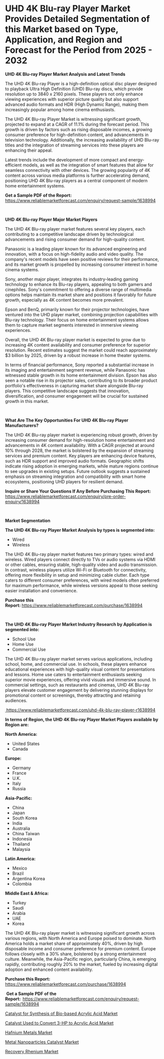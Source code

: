 <p><h1>UHD 4K Blu-ray Player Market Provides Detailed Segmentation of this Market based on Type, Application, and Region and Forecast for the Period from 2025 - 2032</h1></p><p><strong>UHD 4K Blu-ray Player Market Analysis and Latest Trends</strong></p>
<p><p>The UHD 4K Blu-ray Player is a high-definition optical disc player designed to playback Ultra High Definition (UHD) Blu-ray discs, which provide resolution up to 3840 x 2160 pixels. These players not only enhance viewing experiences with superior picture quality but also support advanced audio formats and HDR (High Dynamic Range), making them increasingly popular among home cinema enthusiasts.</p><p>The UHD 4K Blu-ray Player Market is witnessing significant growth, projected to expand at a CAGR of 11.1% during the forecast period. This growth is driven by factors such as rising disposable incomes, a growing consumer preference for high-definition content, and advancements in television technology. Additionally, the increasing availability of UHD Blu-ray titles and the integration of streaming services into these players are enhancing their appeal. </p><p>Latest trends include the development of more compact and energy-efficient models, as well as the integration of smart features that allow for seamless connectivity with other devices. The growing popularity of 4K content across various media platforms is further accelerating demand, positioning UHD 4K Blu-ray players as a central component of modern home entertainment systems.</p></p>
<p><strong>Get a Sample PDF of the Report:&nbsp;</strong> <a href="https://www.reliablemarketforecast.com/enquiry/request-sample/1638994?utm_campaign=1108&utm_medium=2&utm_source=Github&utm_content=ia&utm_term=23032025&utm_id=uhd-4k-blu-ray-player">https://www.reliablemarketforecast.com/enquiry/request-sample/1638994</a></p>
<p>&nbsp;</p>
<p><strong>UHD 4K Blu-ray Player Major Market Players</strong></p>
<p><p>The UHD 4K Blu-ray player market features several key players, each contributing to a competitive landscape driven by technological advancements and rising consumer demand for high-quality content. </p><p>Panasonic is a leading player known for its advanced engineering and innovation, with a focus on high-fidelity audio and video quality. The company's recent models have seen positive reviews for their performance, and its market growth is propelled by increasing consumer interest in home cinema systems. </p><p>Sony, another major player, integrates its industry-leading gaming technology to enhance its Blu-ray players, appealing to both gamers and cinephiles. Sony's commitment to offering a diverse range of multimedia options helps maintain its market share and positions it favorably for future growth, especially as 4K content becomes more prevalent.</p><p>Epson and BenQ, primarily known for their projector technologies, have ventured into the UHD player market, combining projection capabilities with Blu-ray technology. Their focus on home entertainment systems allows them to capture market segments interested in immersive viewing experiences.</p><p>Overall, the UHD 4K Blu-ray player market is expected to grow due to increasing 4K content availability and consumer preference for superior resolution. Recent estimates suggest the market could reach approximately $3 billion by 2025, driven by a robust increase in home theater systems.</p><p>In terms of financial performance, Sony reported a substantial increase in its imaging and entertainment segment revenue, while Panasonic has witnessed stable growth in its home entertainment division. Epson has also seen a notable rise in its projector sales, contributing to its broader product portfolio's effectiveness in capturing market share alongside Blu-ray players. This competitive landscape suggests that innovation, diversification, and consumer engagement will be crucial for sustained growth in this market.</p></p>
<p>&nbsp;</p>
<p><strong>What Are The Key Opportunities For UHD 4K Blu-ray Player Manufacturers?</strong></p>
<p><p>The UHD 4K Blu-ray player market is experiencing robust growth, driven by increasing consumer demand for high-resolution home entertainment and advancements in 4K content availability. With a CAGR projected at around 10% through 2028, the market is bolstered by the expansion of streaming services and premium content. Key players are enhancing device features, such as HDR support and improved audio formats. Geographic shifts indicate rising adoption in emerging markets, while mature regions continue to see upgrades in existing setups. Future outlook suggests a sustained emphasis on streaming integration and compatibility with smart home ecosystems, positioning UHD players for resilient demand.</p></p>
<p><strong>Inquire or Share Your Questions If Any Before Purchasing This Report:</strong> <a href="https://www.reliablemarketforecast.com/enquiry/pre-order-enquiry/1638994?utm_campaign=1108&utm_medium=2&utm_source=Github&utm_content=ia&utm_term=23032025&utm_id=uhd-4k-blu-ray-player">https://www.reliablemarketforecast.com/enquiry/pre-order-enquiry/1638994</a></p>
<p>&nbsp;</p>
<p><strong>Market Segmentation</strong></p>
<p><strong>The UHD 4K Blu-ray Player Market Analysis by types is segmented into:</strong></p>
<p><ul><li>Wired</li><li>Wireless</li></ul></p>
<p><p>The UHD 4K Blu-ray player market features two primary types: wired and wireless. Wired players connect directly to TVs or audio systems via HDMI or other cables, ensuring stable, high-quality video and audio transmission. In contrast, wireless players utilize Wi-Fi or Bluetooth for connectivity, offering more flexibility in setup and minimizing cable clutter. Each type caters to different consumer preferences, with wired models often preferred for maximum performance, while wireless versions appeal to those seeking easier installation and convenience.</p></p>
<p><strong>Purchase this Report:&nbsp;</strong><a href="https://www.reliablemarketforecast.com/purchase/1638994?utm_campaign=1108&utm_medium=2&utm_source=Github&utm_content=ia&utm_term=23032025&utm_id=uhd-4k-blu-ray-player">https://www.reliablemarketforecast.com/purchase/1638994</a></p>
<p>&nbsp;</p>
<p><strong>The UHD 4K Blu-ray Player Market Industry Research by Application is segmented into:</strong></p>
<p><ul><li>School Use</li><li>Home Use</li><li>Commercial Use</li></ul></p>
<p><p>The UHD 4K Blu-ray player market serves various applications, including school, home, and commercial use. In schools, these players enhance educational experiences with high-quality visual content for presentations and lessons. Home use caters to entertainment enthusiasts seeking superior movie experiences, offering vivid visuals and immersive sound. In commercial settings, such as restaurants and cinemas, UHD 4K Blu-ray players elevate customer engagement by delivering stunning displays for promotional content or screenings, thereby attracting and retaining audiences.</p></p>
<p><a href="https://www.reliablemarketforecast.com/uhd-4k-blu-ray-player-r1638994?utm_campaign=1108&utm_medium=2&utm_source=Github&utm_content=ia&utm_term=23032025&utm_id=uhd-4k-blu-ray-player">&nbsp;https://www.reliablemarketforecast.com/uhd-4k-blu-ray-player-r1638994</a></p>
<p><strong>In terms of Region, the UHD 4K Blu-ray Player Market Players available by Region are:</strong></p>
<p>
    <p> <strong> North America: </strong>
        <ul>
            <li>United States</li>
            <li>Canada</li>
        </ul>
        </p> 
    <p> <strong> Europe: </strong>
        <ul>
            <li>Germany</li>
            <li>France</li>
            <li>U.K.</li>
            <li>Italy</li>
            <li>Russia</li>
        </ul>
        </p> 
    <p> <strong> Asia-Pacific: </strong>
        <ul>
            <li>China</li>
            <li>Japan</li>
            <li>South Korea</li>
            <li>India</li>
            <li>Australia</li>
            <li>China Taiwan</li>
            <li>Indonesia</li>
            <li>Thailand</li>
            <li>Malaysia</li>
        </ul>
        </p> 
    <p> <strong> Latin America: </strong>
        <ul>
            <li>Mexico</li>
            <li>Brazil</li>
            <li>Argentina Korea</li>
            <li>Colombia</li>
        </ul>
        </p> 
    <p> <strong> Middle East & Africa: </strong>
        <ul>
            <li>Turkey</li>
            <li>Saudi</li>
            <li>Arabia</li>
            <li>UAE</li>
            <li>Korea</li>
        </ul>
    </p>
    </p>
<p><p>The UHD 4K Blu-ray player market is witnessing significant growth across various regions, with North America and Europe poised to dominate. North America holds a market share of approximately 40%, driven by high disposable income and consumer preference for premium content. Europe follows closely with a 30% share, bolstered by a strong entertainment culture. Meanwhile, the Asia-Pacific region, particularly China, is emerging rapidly, contributing roughly 20% to the market, fueled by increasing digital adoption and enhanced content availability.</p></p>
<p><strong>Purchase this Report: </strong><a href="https://www.reliablemarketforecast.com/purchase/1638994?utm_campaign=1108&utm_medium=2&utm_source=Github&utm_content=ia&utm_term=23032025&utm_id=uhd-4k-blu-ray-player">https://www.reliablemarketforecast.com/purchase/1638994</a></p>
<p>&nbsp;<strong>Get a Sample PDF of the Report:&nbsp;&nbsp;</strong><a href="https://www.reliablemarketforecast.com/enquiry/request-sample/1638994?utm_campaign=1108&utm_medium=2&utm_source=Github&utm_content=ia&utm_term=23032025&utm_id=uhd-4k-blu-ray-player">https://www.reliablemarketforecast.com/enquiry/request-sample/1638994</a></p>
<p><strong></strong></p>
<p><p><a href="https://github.com/wilzeryammy/Market-Research-Report-List-1/blob/main/catalyst-for-synthesis-of-bio-based-acrylic-acid-market.md?utm_campaign=1108&utm_medium=2&utm_source=Github&utm_content=ia&utm_term=23032025&utm_id=uhd-4k-blu-ray-player">Catalyst for Synthesis of Bio-based Acrylic Acid Market</a></p><p><a href="https://github.com/firdwsermald/Market-Research-Report-List-1/blob/main/catalyst-used-to-convert-3-hp-to-acrylic-acid-market.md?utm_campaign=1108&utm_medium=2&utm_source=Github&utm_content=ia&utm_term=23032025&utm_id=uhd-4k-blu-ray-player">Catalyst Used to Convert 3-HP to Acrylic Acid Market</a></p><p><a href="https://github.com/fontshatintj/Market-Research-Report-List-1/blob/main/hafnium-metals-market.md?utm_campaign=1108&utm_medium=2&utm_source=Github&utm_content=ia&utm_term=23032025&utm_id=uhd-4k-blu-ray-player">Hafnium Metals Market</a></p><p><a href="https://github.com/winjelequegt/Market-Research-Report-List-1/blob/main/metal-nanoparticles-catalyst-market.md?utm_campaign=1108&utm_medium=2&utm_source=Github&utm_content=ia&utm_term=23032025&utm_id=uhd-4k-blu-ray-player">Metal Nanoparticles Catalyst Market</a></p><p><a href="https://github.com/etapaqanee/Market-Research-Report-List-1/blob/main/recovery-rhenium-market.md?utm_campaign=1108&utm_medium=2&utm_source=Github&utm_content=ia&utm_term=23032025&utm_id=uhd-4k-blu-ray-player">Recovery Rhenium Market</a></p></p>